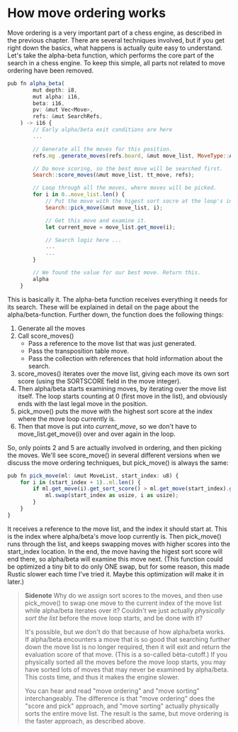 # How move ordering works

Move ordering is a very important part of a chess engine, as described in
the previous chapter. There are several techniques involved, but if you get
right down the basics, what happens is actually quite easy to understand.
Let's take the alpha-beta function, which performs the core part of the
search in a chess engine. To keep this simple, all parts not related to
move ordering have been removed.

```js
pub fn alpha_beta(
        mut depth: i8,
        mut alpha: i16,
        beta: i16,
        pv: &mut Vec<Move>,
        refs: &mut SearchRefs,
    ) -> i16 {
        // Early alpha/beta exit conditions are here
        ...

        // Generate all the moves for this position.
        refs.mg .generate_moves(refs.board, &mut move_list, MoveType::All);

        // Do move scoring, so the best move will be searched first.
        Search::score_moves(&mut move_list, tt_move, refs);

        // Loop through all the moves, where moves will be picked.
        for i in 0..move_list.len() {
            // Put the move with the higest sort socre at the loop's index.
            Search::pick_move(&mut move_list, i);

            // Get this move and examine it.
            let current_move = move_list.get_move(i);

            // Search logic here ...
            ...
            ...
        }

        // We found the value for our best move. Return this.
        alpha
    }
```

This is basically it. The alpha-beta function receives everything it needs
for its search. These will be explained in detail on the page about the
alpha/beta-function. Further down, the function does the following things:

1. Generate all the moves
2. Call score_moves()
    - Pass a reference to the move list that was just generated.
    - Pass the transposition table move.
    - Pass the collection with references that hold information about the
      search.
3. score_moves() iterates over the move list, giving each move its own sort
   score (using the SORTSCORE field in the move integer).
4. Then alpha/beta starts examining moves, by iterating over the move list
   itself. The loop starts counting at 0 (first move in the list), and
   obviously ends with the last legal move in the position.
5. pick_move() puts the move with the highest sort score at the index where
   the move loop currently is.
6. Then that move is put into _current_move_, so we don't have to
   move_list.get_move(i) over and over again in the loop.

So, only points 2 and 5 are actually involved in ordering, and then picking
the moves. We'll see score_move() in several different versions when we
discuss the move ordering techniques, but pick_move() is always the same:

```js
pub fn pick_move(ml: &mut MoveList, start_index: u8) {
    for i in (start_index + 1)..ml.len() {
        if ml.get_move(i).get_sort_score() > ml.get_move(start_index).get_sort_score() {
            ml.swap(start_index as usize, i as usize);
        }
    }
}
```

It receives a reference to the move list, and the index it should start at.
This is the index where alpha/beta's move loop currently is. Then
pick_move() runs through the list, and keeps swapping moves with higher
scores into the start_index location. In the end, the move having the
higest sort score will end there, so alpha/beta will examine this move
next. (This function could be optimized a tiny bit to do only ONE swap, but
for some reason, this made Rustic slower each time I've tried it. Maybe
this optimization will make it in later.)

> **Sidenote** Why do we assign sort scores to the moves, and then use
> pick_move() to swap one move to the current index of the move list while
> alpha/beta iterates over it? Couldn't we just actually _physically sort
> the list_ before the move loop starts, and be done with it?
>
> It's possible, but we don't do that because of how alpha/beta works. If
> alpha/beta encounters a move that is so good that searching further down
> the move list is no longer required, then it will exit and return the
> evaluation score of that move. (This is a so-called bèta-cutoff.) If you
> physically sorted all the moves before the move loop starts, you may have
> sorted lots of moves that may never be examined by alpha/beta. This costs
> time, and thus it makes the engine slower.
> 
> You can hear and read "move ordering" and "move sorting" interchangeably.
> The difference is that "move ordering" does the "score and pick"
> approach, and "move sorting" actually physically sorts the entire move
> list. The result is the same, but move ordering is the faster approach,
> as described above.